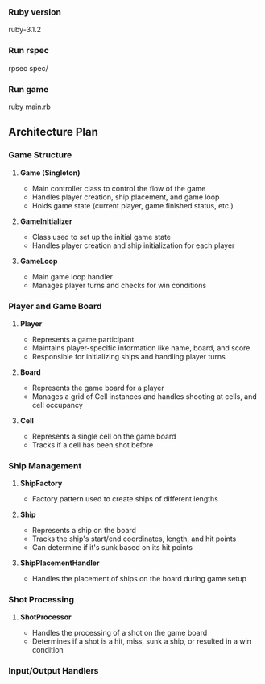 ### Ruby version
ruby-3.1.2
### Run rspec
rpsec spec/

### Run game

ruby main.rb

## Architecture Plan

### Game Structure

1. **Game (Singleton)**

    - Main controller class to control the flow of the game
    - Handles player creation, ship placement, and game loop
    - Holds game state (current player, game finished status, etc.)

2. **GameInitializer**

    - Class used to set up the initial game state
    - Handles player creation and ship initialization for each player

3. **GameLoop**

    - Main game loop handler
    - Manages player turns and checks for win conditions

### Player and Game Board

1. **Player**

    - Represents a game participant
    - Maintains player-specific information like name, board, and score
    - Responsible for initializing ships and handling player turns

2. **Board**

    - Represents the game board for a player
    - Manages a grid of Cell instances and handles shooting at cells, and cell occupancy

3. **Cell**

    - Represents a single cell on the game board
    - Tracks if a cell has been shot before

### Ship Management

1. **ShipFactory**

    - Factory pattern used to create ships of different lengths

2. **Ship**

    - Represents a ship on the board
    - Tracks the ship's start/end coordinates, length, and hit points
    - Can determine if it's sunk based on its hit points

3. **ShipPlacementHandler**

    - Handles the placement of ships on the board during game setup

### Shot Processing

1. **ShotProcessor**

    - Handles the processing of a shot on the game board
    - Determines if a shot is a hit, miss, sunk a ship, or resulted in a win condition

### Input/Output Handlers

